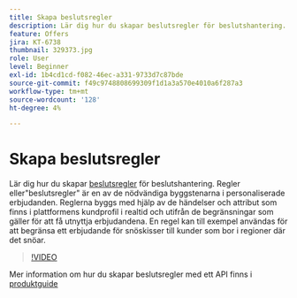 ```yaml
---
title: Skapa beslutsregler
description: Lär dig hur du skapar beslutsregler för beslutshantering. Reglerna är en av de nödvändiga byggblockskomponenterna i personaliserade erbjudanden.
feature: Offers
jira: KT-6738
thumbnail: 329373.jpg
role: User
level: Beginner
exl-id: 1b4cd1cd-f082-46ec-a331-9733d7c87bde
source-git-commit: f49c9748808699309f1d1a3a570e4010a6f287a3
workflow-type: tm+mt
source-wordcount: '128'
ht-degree: 4%

---
```


# Skapa beslutsregler

Lär dig hur du skapar [beslutsregler](https://experienceleague.adobe.com/docs/journey-optimizer/using/offer-decisioniong/create-components/creating-decision-rules.html) för beslutshantering. Regler eller&quot;beslutsregler&quot; är en av de nödvändiga byggstenarna i personaliserade erbjudanden. Reglerna byggs med hjälp av de händelser och attribut som finns i plattformens kundprofil i realtid och utifrån de begränsningar som gäller för att få utnyttja erbjudandena. En regel kan till exempel användas för att begränsa ett erbjudande för snöskisser till kunder som bor i regioner där det snöar.

>[!VIDEO](https://video.tv.adobe.com/v/329373?quality=12&learn=on)

Mer information om hur du skapar beslutsregler med ett API finns i [produktguide](https://experienceleague.adobe.com/docs/journey-optimizer/using/offer-decisioniong/api-reference/offers-api/decision-rules/create.html)
